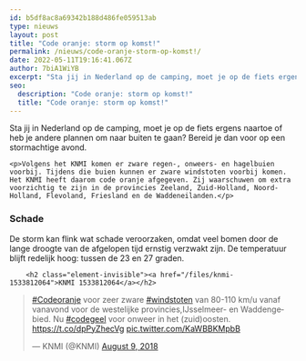 ```yaml
---
id: b5df8ac8a69342b188d486fe059513ab
type: nieuws
layout: post
title: "Code oranje: storm op komst!"
permalink: /nieuws/code-oranje-storm-op-komst!/
date: 2022-05-11T19:16:41.067Z
author: 7biA1WiYB
excerpt: "Sta jij in Nederland op de camping, moet je op de fiets ergens naartoe of heb je andere plannen om naar buiten te gaan? Bereid je dan voor op een stormachtige avond.  "
seo:
  description: "Code oranje: storm op komst!"
  title: "Code oranje: storm op komst!"
---
```

Sta jij in Nederland op de camping, moet je op de fiets ergens naartoe of heb je andere plannen om naar buiten te gaan? Bereid je dan voor op een stormachtige avond.  

    <p>Volgens het KNMI komen er zware regen-, onweers- en hagelbuien voorbij. Tijdens die buien kunnen er zware windstoten voorbij komen. Het KNMI heeft daarom code oranje afgegeven. Zij waarschuwen om extra voorzichtig te zijn in de provincies Zeeland, Zuid-Holland, Noord-Holland, Flevoland, Friesland en de Waddeneilanden.</p>
<h3>Schade</h3>
<p>De storm kan flink wat schade veroorzaken, omdat veel bomen door de lange droogte van de afgelopen tijd ernstig verzwakt zijn. De temperatuur blijft redelijk hoog: tussen de 23 en 27 graden.</p>
<p><div class="media media-element-container media-default"><div id="file-534283" class="file file-document file-text-oembed">

        <h2 class="element-invisible"><a href="/files/knmi-1533812064">KNMI 1533812064</a></h2>
    
  
  <div class="content">
    
<blockquote class="twitter-tweet" data-width="550"><p lang="nl" dir="ltr"><a href="https://twitter.com/hashtag/Codeoranje?src=hash&amp;ref_src=twsrc%5Etfw">#Codeoranje</a> voor zeer zware <a href="https://twitter.com/hashtag/windstoten?src=hash&amp;ref_src=twsrc%5Etfw">#windstoten</a> van 80-110 km/u vanaf vanavond voor de westelijke provincies,IJsselmeer- en Waddengebied. Nu <a href="https://twitter.com/hashtag/codegeel?src=hash&amp;ref_src=twsrc%5Etfw">#codegeel</a> voor onweer in het (zuid)oosten. <a href="https://t.co/dpPyZhecVg">https://t.co/dpPyZhecVg</a> <a href="https://t.co/KaWBBKMpbB">pic.twitter.com/KaWBBKMpbB</a></p>&mdash; KNMI (@KNMI) <a href="https://twitter.com/KNMI/status/1027499807458439168?ref_src=twsrc%5Etfw">August 9, 2018</a></blockquote>
<script async="" src="https://platform.twitter.com/widgets.js" charset="utf-8"></script>
  </div>

  
</div>
</div>  
